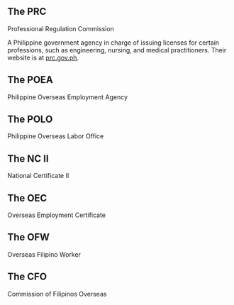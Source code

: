 ## The PRC

Professional Regulation Commission

A Philippine government agency in charge of issuing licenses for certain professions, such as engineering, nursing, and medical practitioners. Their website is at [prc.gov.ph](http://prc.gov.ph/).

## The POEA

Philippine Overseas Employment Agency

## The POLO

Philippine Overseas Labor Office

## The NC II

National Certificate II

## The OEC

Overseas Employment Certificate

## The OFW

Overseas Filipino Worker

## The CFO

Commission of Filipinos Overseas
